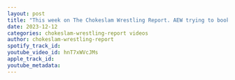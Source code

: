 ```yaml
---
layout: post
title: "This week on The Chokeslam Wrestling Report. AEW trying to book like NJPW & the tournament. #shorts"
date: 2023-12-12
categories: chokeslam-wrestling-report videos
author: chokeslam-wrestling-report
spotify_track_id: 
youtube_video_id: hnT7xWVcJMs
apple_track_id: 
youtube_metadata: 
---
```

